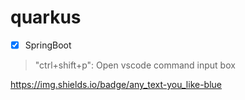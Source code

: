 # quarkus

- [x] SpringBoot

> "ctrl+shift+p": Open vscode command input box

https://img.shields.io/badge/any_text-you_like-blue
